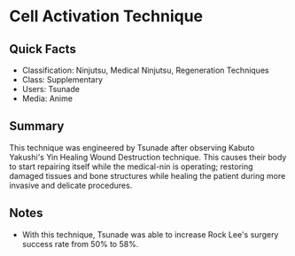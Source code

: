 # Cell Activation Technique

## Quick Facts
- Classification: Ninjutsu, Medical Ninjutsu, Regeneration Techniques
- Class: Supplementary
- Users: Tsunade
- Media: Anime

## Summary
This technique was engineered by Tsunade after observing Kabuto Yakushi's Yin Healing Wound Destruction technique. This causes their body to start repairing itself while the medical-nin is operating; restoring damaged tissues and bone structures while healing the patient during more invasive and delicate procedures.

## Notes
- With this technique, Tsunade was able to increase Rock Lee's surgery success rate from 50% to 58%.
